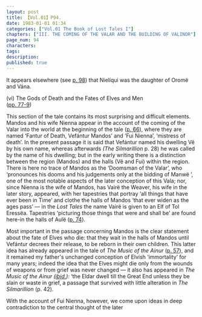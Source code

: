 ```yaml
---
layout: post
title: 【Vol.01】P94.
date: 1983-01-01 01:34
categories: ["Vol.01 The Book of Lost Tales I"]
chapters: ["III. THE COMING OF THE VALAR AND THE BUILDING OF VALINOR"]
page_num: 94
characters: 
tags: 
description: 
published: true
---
```


It appears elsewhere (see [p. 98]({{site.baseurl}}/vol01-p98)) that Nielíqui was the daughter of Oromë and Vána.

(vi) The Gods of Death and the Fates of Elves and Men<BR>([pp. 77-9]({{site.baseurl}}/vol01-p77))

This section of the tale contains its most surprising and difficult elements. Mandos and his wife Nienna appear in the account of the coming of the Valar into the world at the beginning of the tale ([p. 66]({{site.baseurl}}/vol01-p66)), where they are named ‘Fantur of Death, Vefántur Mandos’ and ‘Fui Nienna’, ‘mistress of death’. In the present passage it is said that Vefántur named his dwelling Vê by his own name, whereas afterwards <I>(The Silmarillion</I> p. 28) he was called by the name of his dwelling; but in the early writing there is a distinction between the region (Mandos) and the halls (Vê and Fui) within the region. There is here no trace of Mandos as the ‘Doomsman of the Valar’, who ‘pronounces his dooms and his judgements only at the bidding of Manwë ’, one of the most notable aspects of the later conception of this Vala; nor, since Nienna is the wife of Mandos, has Vairë the Weaver, his wife in the later story, appeared, with her tapestries that portray ‘all things that have ever been in Time’ and clothe the halls of Mandos ‘that ever widen as the ages pass’ — in the <I>Lost Tales</I> the name Vairë is given to an Elf of Tol Eressëa. Tapestries ‘picturing those things that were and shall be’ are found here-in the halls of Aulë ([p. 74]({{site.baseurl}}/vol01-p74)).

Most important in the passage concerning Mandos is the clear statement about the fate of Elves who die: that they wait in the halls of Mandos until Vefántur decrees their release, to be reborn in their own children. This latter idea has already appeared in the tale of <I>The Music of the Ainur</I> ([p. 57]({{site.baseurl}}/vol01-p57)), and it remained my father's unchanged conception of Elvish ‘immortality’ for many years; indeed the idea that the Elves might die only from the wounds of weapons or from grief was never changed — it also has appeared in <I>The Music of the Ainur ([ibid.]({{site.baseurl}}/vol01-p57)):</I> ‘the Eldar dwell till the Great End unless they be slain or waste in grief, a passage that survived with little alteration in <I>The Silmarillion</I> (p. 42).

With the account of Fui Nienna, however, we come upon ideas in deep contradiction to the central thought of the later


